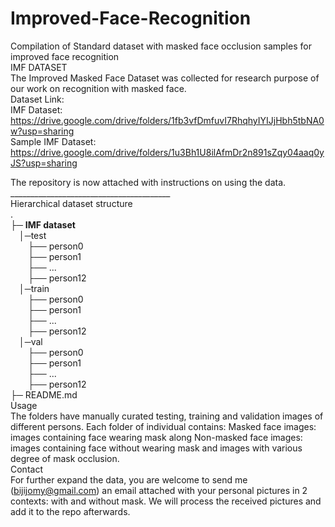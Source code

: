 # Improved-Face-Recognition
Compilation of Standard dataset with masked face occlusion samples for improved face recognition </br>
IMF DATASET</br>
The Improved Masked Face Dataset was collected for research purpose of our work on recognition with masked face.</br>
Dataset Link: </br>
IMF Dataset: https://drive.google.com/drive/folders/1fb3vfDmfuvI7RhqhyIYIJjHbh5tbNA0w?usp=sharing</br>
Sample IMF Dataset:</br>
https://drive.google.com/drive/folders/1u3Bh1U8ilAfmDr2n891sZqy04aaq0yJS?usp=sharing</br>

The repository is now attached with instructions on using the data.</br>
________________________________________</br>
Hierarchical dataset structure</br>
.</br>
├─ <b>IMF dataset</b></br>
&emsp;│─test</br>
  &emsp;&emsp;├── person0</br>
  &emsp;&emsp;├── person1</br>
  &emsp;&emsp;├── ...</br>
  &emsp;&emsp;├── person12</br>
&emsp;│─train</br>
  &emsp;&emsp;├── person0</br>
  &emsp;&emsp;├── person1</br>
  &emsp;&emsp;├── ...</br>
  &emsp;&emsp;├── person12</br>
&emsp;│─val</br>
  &emsp;&emsp;├── person0</br>
  &emsp;&emsp;├── person1</br>
  &emsp;&emsp;├── ...</br>
  &emsp;&emsp;├── person12</br>
├─ README.md</br>
Usage</br>
The folders have manually curated testing, training and validation images of different persons.  Each folder of individual contains: Masked face images: images containing face wearing mask along Non-masked face images: images containing face without wearing mask and images with various degree of mask occlusion. </br>
Contact</br>
For further expand the data, you are welcome to send me (bijijomy@gmail.com) an email attached with your personal pictures in 2 contexts: with and without mask. We will process the received pictures and add it to the repo afterwards.</br>

